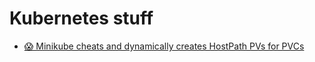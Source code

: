 # Kubernetes stuff

* [😱 Minikube cheats and dynamically creates HostPath PVs for PVCs](https://youtu.be/ApDZ5R7loNU)
